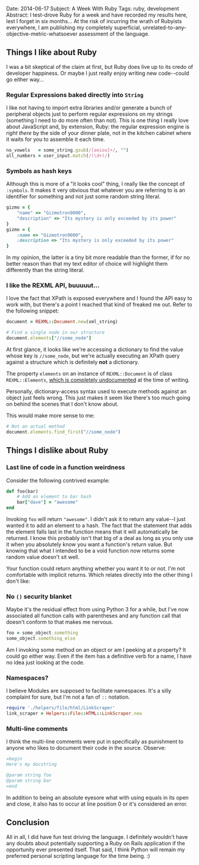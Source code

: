 Date:     2014-06-17
Subject:  A Week With Ruby
Tags:     ruby, development
Abstract: I test-drove Ruby for a week and have recorded my results here, lest I forget in six months...  At the risk of incurring the wrath of Rubyists everywhere, I am publishing my completely superficial, unrelated-to-any-objective-metric-whatsoever assessment of the language.

## Things I like about Ruby

I was a bit skeptical of the claim at first, but Ruby does live up to its credo of developer happiness.  Or maybe I just really enjoy writing new code--could go either way...


### Regular Expressions baked directly into `String`

I like not having to import extra libraries and/or generate a bunch of peripheral objects just to perform regular expressions on my strings (something I need to do more often than not).  This is one thing I really love about JavaScript and, by extension, Ruby: the regular expression engine is *right there* by the side of your dinner plate, not in the kitchen cabinet where it waits for you to assemble it each time.

```ruby
no_vowels   = some_string.gsub(/[aeiou]+/, "")
all_numbers = user_input.match(/(\d+)/)
```

### Symbols as hash keys

Although this is more of a "it looks cool" thing, I really like the concept of `:symbols`.  It makes it very obvious that whatever you are referring to is an identifier for something and not just some random string literal.

```ruby
gizmo = {
    "name" => "Gizmotron9000",
    "description" => "Its mystery is only exceeded by its power"
}
gizmo = {
    :name => "Gizmotron9000",
    :description => "Its mystery is only exceeded by its power"
}
```

In my opinion, the latter is a tiny bit more readable than the former, if for no better reason than that my text editor of choice will highlight them differently than the string literal.


### I like the REXML API, buuuuut...

I love the fact that XPath is exposed everywhere and I found the API easy to work with, but there's a point I reached that kind of freaked me out.  Refer to the following snippet:

```ruby
document = REXML::Document.new(xml_string)

# Find a single node in our structure
document.elements["//some_node"]
```

At first glance, it looks like we're accessing a dictionary to find the value whose key is `//some_node`, but we're actually executing an XPath query against a structure which is definitely **not** a dictionary.

The property `elements` on an instance of `REXML::Document` is of class `REXML::Elements`, [which is completely undocumented](http://ruby-doc.org/stdlib-1.9.3/libdoc/rexml/rdoc/REXML/Elements.html) at the time of writing.

Personally, dictionary-access syntax used to execute methods against an object just feels wrong.  This just makes it seem like there's too much going on behind the scenes that I don't know about.

This would make more sense to me:

```ruby
# Not an actual method
document.elements.find_first("//some_node")
```

## Things I dislike about Ruby

### Last line of code in a function weirdness

Consider the following contrived example:

```ruby
def foo(bar)
    # Add an element to bar hash
    bar["dave"] = "awesome"
end
```

Invoking `foo` will return `"awesome"`.  I didn't ask it to return any value--I just wanted it to add an element to a hash.  The fact that the statement that adds the element falls last in the function means that it will automatically be returned.  I know this probably isn't that big of a deal as long as you only use it when you absolutely know you want a function's return value.  But knowing that what I intended to be a void function now returns some random value doesn't sit well.

Your function could return anything whether you want it to or not.  I'm not comfortable with implicit returns.  Which relates directly into the other thing I don't like:


### No `()` security blanket

Maybe it's the residual effect from using Python 3 for a while, but I've now associated all function calls with parentheses and any function call that doesn't conform to that makes me nervous.

```ruby
foo = some_object.something
some_object.something_else
```

Am I invoking some method on an object or am I peeking at a property?  It could go either way.  Even if the item has a definitive verb for a name, I have no idea just looking at the code.


### Namespaces?

I believe Modules are supposed to facilitate namespaces.  It's a silly complaint for sure, but I'm not a fan of `::` notation.

```ruby
require './helpers/file/html/LinkScraper'
link_scraper = Helpers::File::HTML::LinkScraper.new
```


### Multi-line comments

I think the multi-line comments were put in specifically as punishment to anyone who likes to document their code in the source.  Observe:

```ruby
=begin
Here's my docstring

@param string foo
@param string bar
=end
```

In addition to being an absolute eyesore what with using equals in its open and close, it also has to occur at line position 0 or it's considered an error.


## Conclusion

All in all, I did have fun test driving the language.  I definitely wouldn't have any doubts about potentially supporting a Ruby on Rails application if the opportunity ever presented itself.  That said, I think Python will remain my preferred personal scripting language for the time being. :)
